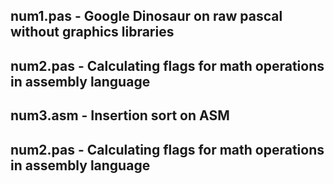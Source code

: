<h2>num1.pas - Google Dinosaur on raw pascal without graphics libraries </h2>
<h2>num2.pas - Calculating flags for math operations in assembly language</h2>
<h2>num3.asm - Insertion sort on ASM </h2>
<h2>num2.pas - Calculating flags for math operations in assembly language</h2>


